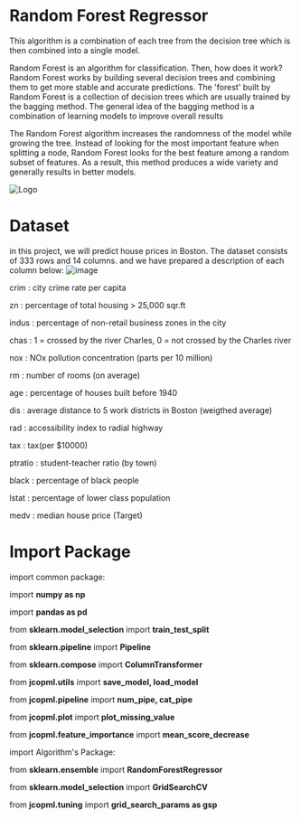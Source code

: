 # Random Forest Regressor
This algorithm is a combination of each tree from the decision tree which is then combined into a single model.

Random Forest is an algorithm for classification. Then, how does it work? Random Forest works by building several decision trees and combining them to get more stable and accurate predictions. The 'forest' built by Random Forest is a collection of decision trees which are usually trained by the bagging method. The general idea of ​​the bagging method is a combination of learning models to improve overall results

The Random Forest algorithm increases the randomness of the model while growing the tree. Instead of looking for the most important feature when splitting a node, Random Forest looks for the best feature among a random subset of features. As a result, this method produces a wide variety and generally results in better models.

![Logo](https://cdn.analyticsvidhya.com/wp-content/uploads/2020/02/rfc_vs_dt1.png)

# Dataset

in this project, we will predict house prices in Boston. The dataset consists of 333 rows and 14 columns.
and we have prepared a description of each column below:
![image](https://user-images.githubusercontent.com/86812576/166703666-67695e69-2f06-4563-95fe-7f63e32b4a5b.png)

crim    : city ​​crime rate per capita

zn      : percentage of total housing > 25,000 sqr.ft

indus   : percentage of non-retail business zones in the city

chas    : 1 = crossed by the river Charles, 0 = not crossed by the Charles river

nox     : NOx pollution concentration (parts per 10 million)

rm      : number of rooms (on average)

age     : percentage of houses built before 1940

dis     : average distance to 5 work districts in Boston (weigthed average)

rad     : accessibility index to radial highway

tax     : tax(per $10000)

ptratio : student-teacher ratio (by town)

black   : percentage of black people

lstat   : percentage of lower class population

medv    : median house price (Target)




# Import Package
import common package:

import **numpy as np**

import **pandas as pd**


from **sklearn.model_selection** import **train_test_split**

from **sklearn.pipeline** import **Pipeline**

from **sklearn.compose** import **ColumnTransformer**


from **jcopml.utils** import **save_model, load_model**

from **jcopml.pipeline** import **num_pipe, cat_pipe**

from **jcopml.plot** import **plot_missing_value**

from **jcopml.feature_importance** import **mean_score_decrease**

import Algorithm's Package:

from **sklearn.ensemble** import **RandomForestRegressor**

from **sklearn.model_selection** import **GridSearchCV**

from **jcopml.tuning** import **grid_search_params as gsp**

